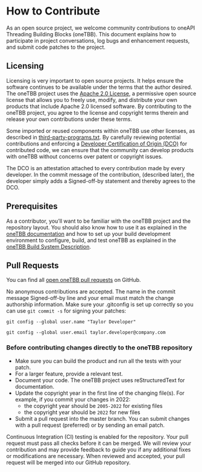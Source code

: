 <!--
******************************************************************************
* 
* Licensed under the Apache License, Version 2.0 (the "License");
* you may not use this file except in compliance with the License.
* You may obtain a copy of the License at
*
*     http://www.apache.org/licenses/LICENSE-2.0
*
* Unless required by applicable law or agreed to in writing, software
* distributed under the License is distributed on an "AS IS" BASIS,
* WITHOUT WARRANTIES OR CONDITIONS OF ANY KIND, either express or implied.
* See the License for the specific language governing permissions and
* limitations under the License.
*******************************************************************************/-->

# How to Contribute
As an open source project, we welcome community contributions to oneAPI Threading Building Blocks (oneTBB).  This document explains how to participate in project conversations, log bugs and enhancement requests, and submit code patches to the project. 

## Licensing 

Licensing is very important to open source projects. It helps ensure the software continues to be available under the terms that the author desired. The oneTBB project uses the [Apache 2.0 License](https://github.com/oneapi-src/oneTBB/blob/master/LICENSE.txt), a permissive open source license that allows you to freely use, modify, and distribute your own products that include Apache 2.0 licensed software. By contributing to the oneTBB project, you agree to the license and copyright terms therein and release your own contributions under these terms. 

Some imported or reused components within oneTBB use other licenses, as described in [third-party-programs.txt](https://github.com/oneapi-src/oneTBB/blob/master/third-party-programs.txt). By carefully reviewing potential contributions and enforcing a [Developer Certification of Origin (DCO)](https://developercertificate.org/) for contributed code, we can ensure that the community can develop products with oneTBB without concerns over patent or copyright issues. 

The DCO is an attestation attached to every contribution made by every developer. In the commit message of the contribution, (described later), the developer simply adds a Signed-off-by statement and thereby agrees to the DCO. 

## Prerequisites 

As a contributor, you’ll want to be familiar with the oneTBB project and the repository layout. You should also know how to use it as explained in the [oneTBB documentation](https://oneapi-src.github.io/oneTBB/) and how to set up your build development environment to configure, build, and test oneTBB as explained in the [oneTBB Build System Description](cmake/README.md). 

## Pull Requests 

You can find all [open oneTBB pull requests](https://github.com/oneapi-src/oneTBB/pulls) on GitHub. 

No anonymous contributions are accepted. The name in the commit message Signed-off-by line and your email must match the change authorship information.  Make sure your .gitconfig is set up correctly so you can use `git commit -s` for signing your patches: 

`git config --global user.name "Taylor Developer"`

`git config --global user.email taylor.developer@company.com`
 
### Before contributing changes directly to the oneTBB repository

* Make sure you can build the product and run all the tests with your patch. 
* For a larger feature, provide a relevant test. 
* Document your code. The oneTBB project uses reStructuredText for documentation.  
* Update the copyright year in the first line of the changing file(s). 
  For example, if you commit your changes in 2022:
  * the copyright year should be `2005-2022` for existing files
  * the copyright year should be `2022` for new files
* Submit a pull request into the master branch. You can submit changes with a pull request (preferred) or by sending an email patch.  

Continuous Integration (CI) testing is enabled for the repository. Your pull request must pass all checks before it can be merged. We will review your contribution and may provide feedback to guide you if any additional fixes or modifications are necessary. When reviewed and accepted, your pull request will be merged into our GitHub repository. 
